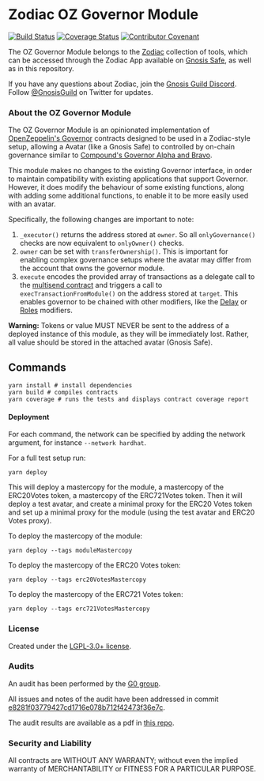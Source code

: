 # Zodiac OZ Governor Module

[![Build Status](https://github.com/gnosis/zodiac-module-oz-governor/actions/workflows/ci.yml/badge.svg)](https://github.com/gnosis/zodiac-module-oz-governor/actions/workflows/ci.yml)
[![Coverage Status](https://coveralls.io/repos/github/gnosis/zodiac-module-oz-governor/badge.svg?branch=main&cache_bust=1)](https://coveralls.io/github/gnosis/zodiac-module-bridge?branch=main)
[![Contributor Covenant](https://img.shields.io/badge/Contributor%20Covenant-2.1-4baaaa.svg)](https://github.com/gnosis/CODE_OF_CONDUCT)

The OZ Governor Module belongs to the [Zodiac](https://github.com/gnosis/zodiac) collection of tools, which can be accessed through the Zodiac App available on [Gnosis Safe](https://gnosis-safe.io/), as well as in this repository.

If you have any questions about Zodiac, join the [Gnosis Guild Discord](https://discord.gg/wwmBWTgyEq). Follow [@GnosisGuild](https://twitter.com/gnosisguild) on Twitter for updates.

### About the OZ Governor Module

The OZ Governor Module is an opinionated implementation of [OpenZeppelin's Governor](https://docs.openzeppelin.com/contracts/4.x/api/governance) contracts designed to be used in a Zodiac-style setup, allowing a Avatar (like a Gnosis Safe) to controlled by on-chain governance similar to [Compound's Governor Alpha and Bravo](https://compound.finance/docs/governance).

This module makes no changes to the existing Governor interface, in order to maintain compatibility with existing applications that support Governor. However, it does modify the behaviour of some existing functions, along with adding some additional functions, to enable it to be more easily used with an avatar.

Specifically, the following changes are important to note:
1. `_executor()` returns the address stored at `owner`. So all `onlyGovernance()` checks are now equivalent to `onlyOwner()` checks.
2. `owner` can be set with `transferOwnership()`. This is important for enabling complex governance setups where the avatar may differ from the account that owns the governor module.
4. `execute` encodes the provided array of transactions as a delegate call to the [multisend contract](https://github.com/safe-global/safe-contracts/blob/main/contracts/libraries/MultiSend.sol) and triggers a call to `execTransactionFromModule()` on the address stored at `target`. This enables governor to be chained with other modifiers, like the [Delay](https://github.com/gnosis/zodiac-modifier-delay/) or [Roles](https://github.com/gnosis/zodiac-modifier-roles/) modifiers.

**Warning:** Tokens or value MUST NEVER be sent to the address of a deployed instance of this module, as they will be immediately lost. Rather, all value should be stored in the attached avatar (Gnosis Safe).

## Commands
```
yarn install # install dependencies
yarn build # compiles contracts
yarn coverage # runs the tests and displays contract coverage report
```

#### Deployment

For each command, the network can be specified by adding the network argument, for instance `--network hardhat`.

For a full test setup run:

```
yarn deploy
```

This will deploy a mastercopy for the module, a mastercopy of the ERC20Votes token, a mastercopy of the ERC721Votes token. Then it will deploy a test avatar, and create a minimal proxy for the ERC20 Votes token and set up a minimal proxy for the module (using the test avatar and ERC20 Votes proxy).

To deploy the mastercopy of the module:

```
yarn deploy --tags moduleMastercopy
```

To deploy the mastercopy of the ERC20 Votes token:

```
yarn deploy --tags erc20VotesMastercopy
```

To deploy the mastercopy of the ERC721 Votes token:

```
yarn deploy --tags erc721VotesMastercopy
```

### License

Created under the [LGPL-3.0+ license](LICENSE).

### Audits

An audit has been performed by the [G0 group](https://github.com/g0-group).

All issues and notes of the audit have been addressed in commit [e8281f03779427cd1716e078b712f42473f36e7c](https://github.com/gnosis/zodiac-module-oz-governor/tree/e8281f03779427cd1716e078b712f42473f36e7c/contracts).

The audit results are available as a pdf in [this repo](audits/ZodiacOZGovernorModuleModuleNov2022.pdf).

### Security and Liability

All contracts are WITHOUT ANY WARRANTY; without even the implied warranty of MERCHANTABILITY or FITNESS FOR A PARTICULAR PURPOSE.
